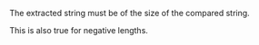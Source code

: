 The extracted string must be of the size of the compared string.

This is also true for negative lengths.

<?php

// Possible comparison
if (substr($a, 0, 3) === 'abc') { }
if (substr($b, 4, 3) === 'abc') { }

// Always failing
if (substr($a, 0, 3) === 'ab') { }
if (substr($a, 3, -3) === 'ab') { }

// Omitted in this analysis
if (substr($a, 0, 3) !== 'ab') { }

?>
 